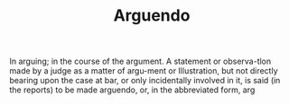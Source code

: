 ---
title: Arguendo
letter: A
permalink: "/definitions/bld-arguendo.html"
body: In arguing; in the course of the argument. A statement or observa-tlon made
  by a judge as a matter of argu-ment or Illustration, but not directly bearing upon
  the case at bar, or only incidentally involved in it, is said (in the reports) to
  be made arguendo, or, in the abbreviated form, arg
published_at: '2018-07-07'
source: Black's Law Dictionary 2nd Ed (1910)
layout: post
---